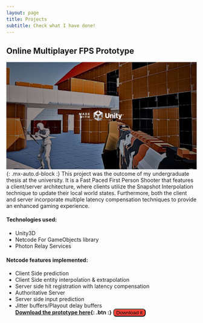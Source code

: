```yaml
---
layout: page
title: Projects
subtitle: Check what I have done!
---
```


## Online Multiplayer FPS Prototype
![Online Multiplayer FPS Prototype cover image](/assets/img/online-multiplayer-FPS-prototype-cover-image.JPG){: .mx-auto.d-block :}
This project was the outcome of my undergraduate thesis at the university. It is a Fast Paced First Person Shooter that features a client/server architecture, where clients utilize the Snapshot Interpolation technique to update their local world states. Furthermore, both the client and server incorporate multiple latency compensation techniques to provide an enhanced gaming experience.

#### Technologies used:
- Unity3D
- Netcode For GameObjects library
- Photon Relay Services

#### Netcode features implemented:
- Client Side prediction
- Client Side entity interpolation & extrapolation
- Server side hit registration with latency compensation
- Authoritative Server
- Server side input prediction
- Jitter buffers/Playout delay buffers\
**[Download the prototype here](https://danieljimenezmorales.itch.io/online-multiplayer-fps-prototype){: .btn :}**
<button name="button" onclick="window.location.href = 'https://danieljimenezmorales.itch.io/online-multiplayer-fps-prototype';" style="border-radius: 8px; background-color: #f44336;">Download it</button>